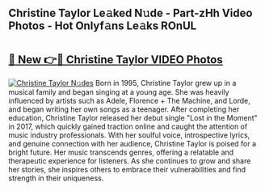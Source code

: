 ## Christine Taylor Le𝚊ked N𝚞de - Part-zHh Video Photos - Hot Onlyf𝚊ns Le𝚊ks ROnUL

# <h2><a href="http://ab59085.deff.icu/?id=Christine+Taylor">🔗 New 👉🔴 Christine Taylor VIDEO Photos</a></h2>

[![Christine Taylor N𝚞des](https://i.imgur.com/rIISA9y.gif)](http://ab59085.deff.icu/?id=Christine+Taylor)
Born in 1995, Christine Taylor grew up in a musical family and began singing at a young age. She was heavily influenced by artists such as Adele, Florence + The Machine, and Lorde, and began writing her own songs as a teenager. After completing her education, Christine Taylor released her debut single "Lost in the Moment" in 2017, which quickly gained traction online and caught the attention of music industry professionals. With her soulful voice, introspective lyrics, and genuine connection with her audience, Christine Taylor is poised for a bright future. Her music transcends genres, offering a relatable and therapeutic experience for listeners. As she continues to grow and share her stories, she inspires others to embrace their vulnerabilities and find strength in their uniqueness.
